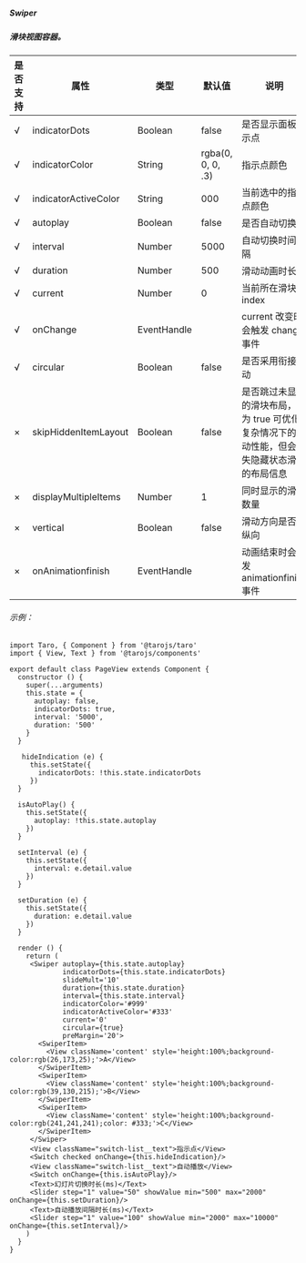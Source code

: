 ##### Swiper
##### 滑块视图容器。

| 是否支持 | 属性                    | 类型        | 默认值            | 说明                                                         |
| -------- | ----------------------- | ----------- | ----------------- | ------------------------------------------------------------ |
| √        | indicatorDots           | Boolean     | false             | 是否显示面板指示点                                           |
| √        | indicatorColor          | String      | rgba(0, 0, 0, .3) | 指示点颜色                                                   |
| √        | indicatorActiveColor    | String      | 000               | 当前选中的指示点颜色                                         |
| √        | autoplay                | Boolean     | false             | 是否自动切换                                                 |
| √        | interval                | Number      | 5000              | 自动切换时间间隔                                             |
| √        | duration                | Number      | 500               | 滑动动画时长                                                 |
| √        | current                 | Number      | 0                 | 当前所在滑块的 index                                         |
| √        | onChange              | EventHandle |                   | current 改变时会触发 change 事件                             |
| √        | circular                | Boolean     | false             | 是否采用衔接滑动                                             |
| ×        | skipHiddenItemLayout | Boolean     | false             | 是否跳过未显示的滑块布局，设为 true 可优化复杂情况下的滑动性能，但会丢失隐藏状态滑块的布局信息 |
| ×        | displayMultipleItems  | Number      | 1                 | 同时显示的滑块数量                                           |
| ×        | vertical                | Boolean     | false             | 滑动方向是否为纵向                                           |
| ×        | onAnimationfinish     | EventHandle |                   | 动画结束时会触发 animationfinish 事件                        |

###### 示例：
```
import Taro, { Component } from '@tarojs/taro'
import { View, Text } from '@tarojs/components'

export default class PageView extends Component {
  constructor () {
    super(...arguments)
    this.state = {
      autoplay: false,
      indicatorDots: true,
      interval: '5000',
      duration: '500'
    }
  }

   hideIndication (e) {
     this.setState({
       indicatorDots: !this.state.indicatorDots
     })
  }

  isAutoPlay() {
    this.setState({
      autoplay: !this.state.autoplay
    })
  }

  setInterval (e) {
    this.setState({
      interval: e.detail.value
    })
  }

  setDuration (e) {
    this.setState({
      duration: e.detail.value
    })
  }

  render () {
    return (
     <Swiper autoplay={this.state.autoplay}
             indicatorDots={this.state.indicatorDots}
             slideMult='10'
             duration={this.state.duration}
             interval={this.state.interval}
             indicatorColor='#999'
             indicatorActiveColor='#333'
             current='0'
             circular={true}
             preMargin='20'>
       <SwiperItem>
         <View className='content' style='height:100%;background-color:rgb(26,173,25);'>A</View>
       </SwiperItem>
       <SwiperItem>
         <View className='content' style='height:100%;background-color:rgb(39,130,215);'>B</View>
       </SwiperItem>
       <SwiperItem>
         <View className='content' style='height:100%;background-color:rgb(241,241,241);color: #333;'>C</View>
       </SwiperItem>
     </Swiper>
     <View className="switch-list__text">指示点</View>
     <Switch checked onChange={this.hideIndication}/>
     <View className="switch-list__text">自动播放</View>
     <Switch onChange={this.isAutoPlay}/>
     <Text>幻灯片切换时长(ms)</Text>
     <Slider step="1" value="50" showValue min="500" max="2000" onChange={this.setDuration}/>
     <Text>自动播放间隔时长(ms)</Text>
     <Slider step="1" value="100" showValue min="2000" max="10000" onChange={this.setInterval}/>
    )
  }
}

```